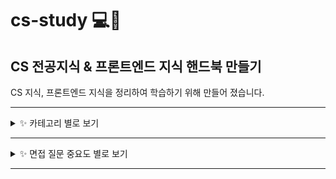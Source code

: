 # cs-study 💻📕
## CS 전공지식 & 프론트엔드 지식 핸드북 만들기
CS 지식, 프론트엔드 지식을 정리하여 학습하기 위해 만들어 졌습니다.

***
<details>
<summary>✨ 카테고리 별로 보기</summary>

# 📌 Computer Science
- Network
    - [http & https](/computer-science/network/http_https.md)
# 📌 Languages
- CSS
    - [margin & padding](/languages/css/magin_padding.md)
    - [position](/languages/css/position.md)
- Javascript
    - [자바스크립트는 어떤 언어인가요?](/languages/javascript/javascript.md)
    - [자바스크립트의 런타임](/languages/javascript/runtime.md)스크립트의 런타임](/languages/javascript/runtime.md)
    - [자바스크립트에서의 비동기처리](/languages/javascript/async.md)
    - [클로저](/languages/javascript/closure.md)
    - [호이스팅](/languages/javascript/hoisting.md)
    - [this](/languages/javascript/this.md)
    - [null, undefined, undeclared, NaN](/languages/javascript/null_undefined_nan.md)
    - [event delegation](/languages/javascript/event_delegation.md)
    - [var, let, const](/languages/javascript/var_const_let.md)
# 📌 Web
- [브라우저 동작 원리](/web/browser_works.md)
- [브라우저 스토리지](/web/browser_storage.md)
- [Reflow & Repaint](/web/reflow_repaint.md)
- [Reflow 최적화](/web/reflow_optimization.md)
- [REST API](/web/rest_api.md)
- [SSR & CSR](/web/SSR_CSR.md)
- [SPA](/web/SPA.md)
</details>

***
<details>
<summary>✨ 면접 질문 중요도 별로 보기</summary>

# 📚 목차
- [🙇🏻‍♀️소개](#🙇🏻‍♀️-소개)
- [⭐⭐⭐⭐⭐](#⭐⭐⭐⭐⭐)
- [⭐⭐⭐⭐](#⭐⭐⭐⭐)
- [⭐⭐⭐](#⭐⭐⭐)
- [⭐⭐](#⭐⭐)
- [⭐](#⭐)

# 🙇🏻‍♀️ 소개

# ⭐⭐⭐⭐⭐
    프론트 엔지니어를 꿈꾼다면 정확하게 알고 있어야 하는 것들이며 하나라도 모르면 떨어진다고 봐도 무방합니다.
    꼭 알고 넘어가야 합니다.
1. [브라우저 동작 원리에 대해 설명해 주세요.](/web/browser_works.md)
2. [http와 https에 대해 설명해 주세요.](/computer-science/network/http_https.md)
3. [reflow와 repaint가 실행되는 시점에 대해 설명해 주세요.](/web/reflow_repaint.md)
4. [reflow 최적화에 대해 아는 대로 설명해 주세요.](/web/reflow_optimization.md)
5. [호이스팅에 대해 설명해 주세요.](/languages/javascript/hoisting.md)
6. [클로저에 대해 설명해 주세요.](/languages/javascript/closure.md)
7. [css에서 margin과 padding 의 차이점을 설명해 주세요.](/languages/css/magin_padding.md)
8. [css에서 position은 어떻게 사용하나요?](/languages/css/position.md)
9. [REST API란 무엇인가요?](/web/rest_api.md)
10. GET, POST가 어떻게 다른지 설명해 주세요.
# ⭐⭐⭐⭐
    90% 이상을 알아야 하며 많이 대답한다고 좋은게 아니라 정확하게 대답해야 합니다.
    본인이 프론트엔드 엔지니어라고 말하고 싶다면 필수적으로 알아야 합니다.
11. [this의 용법을 아는 대로 설명해 주세요.](/languages/javascript/this.md)
12. [브라우저 저장소의 종류와 차이점을 설명해 주세요.](/web/browser_storage.md)
13. [자바스크립트에서 비동기적으로 코딩하는 법을 설명해 주세요.](/languages/javascript/async.md)
14. [SSR과 CSR의 차이에 대해 설명해 주세요.](/web/SSR_CSR.md)
15. [SPA에 대해 설명해 주세요.](/web/SPA.md)
16. [null, undefined, undeclared, NaN에 대해 설명해 주세요.](/languages/javascript/null_undefined_nan.md)
17. [이벤트 버블링, 이벤트 캡처링, 이벤트 위임에 대해 설명해 주세요.](/languages/javascript/event_delegation.md)
18. [자바스크립트는 어떤 언어인가요?](/languages/javascript/javascript.md)
19. [자바스크립트의 런타임에 대해 설명해 주세요.](/languages/javascript/runtime.md)

# ⭐⭐⭐
    JS프레임워크, 플러그인, 그 외 사용법 등 중요한 질문입니다.
20. [var, let, const의 차이점을 설명해 주세요.](/languages/javascript/var_const_let.md)
# ⭐⭐
# ⭐
</details>

***